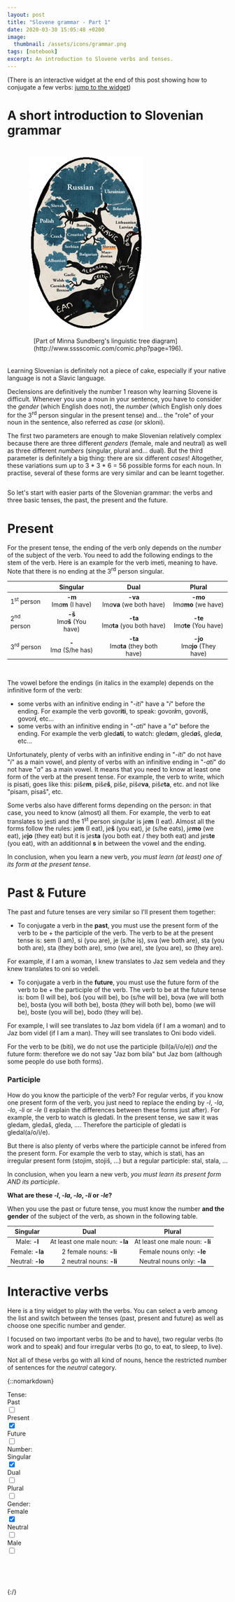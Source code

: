 ```yaml
---
layout: post
title: "Slovene grammar - Part 1"
date: 2020-03-30 15:05:48 +0200
image: 
  thumbnail: /assets/icons/grammar.png
tags: [notebook]
excerpt: An introduction to Slovene verbs and tenses.
---
```


(There is an interactive widget at the end of this post showing how to conjugate a few verbs: [jump to the widget](#interactive-verbs))

# A short introduction to Slovenian grammar

<div style="display: inline-block;">
<figure style="float: right; padding: 10px;">
<img src="/assets/notebooks/grammar/tree.png" alt="tree of languages" height="400px"/>
<figcaption style="padding: 10px;">[Part of Minna Sundberg's linguistic tree diagram](http://www.sssscomic.com/comic.php?page=196).
</figcaption></figure>

Learning Slovenian is definitely not a piece of cake, especially if your native language is not a Slavic language. 

Declensions are definitively the number 1 reason why learning Slovene is difficult. Whenever you use a noun in your sentence, you have to consider the *gender* (which English does not), the *number* (which English only does for the 3<sup>rd</sup> person singular in the present tense) and... the "role" of your noun in the sentence, also referred as *case* (or <span class="slo">skloni</span>).  

The first two parameters are enough to make Slovenian relatively complex because there are three different *genders* (female, male and neutral) as well as three different *numbers* (singular, plural and... dual). But the third parameter is definitely a big thing: there are six different *cases*! Altogether, these variations sum up to 3 * 3 * 6 = 56 possible forms for each noun. In practise, several of these forms are very similar and can be learnt together.
</div>

So let's start with easier parts of the Slovenian grammar: the verbs and three basic tenses, the past, the present and the future. 

# Present

For the present tense, the ending of the verb only depends on the *number* of the subject of the verb. You need to add the following endings to the stem of the verb. Here is an example for the verb <span class="slo">imeti</span>, meaning <span class="en">to have</span>. Note that there is no ending at the 3<sup>rd</sup> person singular.

| | Singular | Dual | Plural |
| --- | :---: | :---: | :---: |
| 1<sup>st</sup> person | **-m**<br/><span class="slo-n">Im*a***m**</span> (I have)| **-va**<br/><span class="slo-n">Im*a***va**</span> (we both have)   | **-mo**<br/><span class="slo-n">Im*a***mo**</span> (we have)   |
| 2<sup>nd</sup> person | **-š**<br/><span class="slo-n">Im*a***š**</span> (You have) | **-ta**<br/><span class="slo-n">Im*a***ta**</span> (you both have)  | **-te**<br/><span class="slo-n">Im*a***te**</span> (You have)  |
| 3<sup>rd</sup> person | **-**<br/><span class="slo-n">Im*a*</span> (S/he has) | **-ta**<br/><span class="slo-n">Im*a***ta**</span> (they both have) | **-jo**<br/><span class="slo-n">Im*a***jo**</span> (They have) |  

<br>

The vowel before the endings (in italics in the example) depends on the infinitive form of the verb: 

* some verbs with an infinitive ending in "*-iti*" have a "*i*" before the ending. For example the verb <span class="slo">govor**iti**</span>, <span class="en">to speak</span>: <span class="slo">govor***i***m, govor***i***š, govor***i***</span>, etc... 
* some verbs with an infinitive ending in "*-ati*" have a "*a*" before the ending. For example the verb <span class="slo">gled**ati**</span>, <span class="en">to watch</span>: <span class="slo">gled***a***m, gled***a***š, gled***a***</span>, etc...

Unfortunately, plenty of verbs with an infinitive ending in "*-iti*" do not have "*i*" as a main vowel, and plenty of verbs with an infinitive  ending in "*-ati*" do not have "*a*" as a main vowel. It means that you need to know at least one form of the verb at the present tense. For example, the verb <span class="en">to write</span>, which is <span class="slo">pisati</span>, goes like this: <span class="slo">piš*e***m**, piš*e***š**, piš*e*, piš*e***va**, piš*e***ta**</span>, etc.  and not like "pisam, pisaš", etc. 

Some verbs also have different forms depending on the person: in that case, you need to know (almost) all them. For example, the verb <span class="en">to eat</span> translates to <span class="slo">jesti</span> and the 1<sup>st</sup> person singular is <span class="slo">j*e***m**</span> (<span class="en">I eat</span>). Almost all the forms follow the rules: <span class="slo">j*e***m**</span> (<span class="en">I eat</span>), <span class="slo">j*e***š**</span> (<span class="en">you eat</span>), <span class="slo">j*e*</span> (<span class="en">s/he eats</span>), <span class="slo">j*e***mo**</span> (<span class="en">we eat</span>), <span class="slo">j*e***jo**</span> (<span class="en">they eat</span>) but it is <span class="slo">j*e*s**ta**</span> (<span class="en">you both eat / they both eat</span>) and <span class="slo">j*e*s**te**</span> (<span class="en">you eat</span>), with an additionnal **s** in between the vowel and the ending.

In conclusion, when you learn a new verb, *you must learn (at least) one of its form at the present tense*.

# Past & Future

The past and future tenses are very similar so I'll present them together: 

* To conjugate a verb in the **past**, you must use the present form of the verb <span class="en">to be</span> + the participle of the verb. The verb <span class="en">to be</span> at the present tense is: <span class="slo">sem</span> (<span class="en">I am</span>), <span class="slo">si</span> (<span class="en">you are</span>), <span class="slo">je</span> (<span class="en">s/he is</span>), <span class="slo">sva</span> (<span class="en">we both are</span>), <span class="slo">sta</span> (<span class="en">you both are</span>), <span class="slo">sta</span> (<span class="en">they both are</span>), <span class="slo">smo</span> (<span class="en">we are</span>), <span class="slo">ste</span> (<span class="en">you are</span>), <span class="slo">so</span> (<span class="en">they are</span>). 

For example, if I am a woman, <span class="en">I knew</span> translates to <span class="slo">Jaz sem vedela</span> and <span class="en">they knew</span> translates to <span class="slo">oni so vedeli</span>. 

* To conjugate a verb in the **future**, you must use the future form of the verb <span class="en">to be</span> + the participle of the verb. The verb <span class="en">to be</span> at the future tense is: <span class="slo">bom</span> (<span class="en">I will be</span>), <span class="slo">boš</span> (<span class="en">you will be</span>), <span class="slo">bo</span> (<span class="en">s/he will be</span>), <span class="slo">bova</span> (<span class="en">we will both be</span>), <span class="slo">bosta</span> (<span class="en">you will both be</span>), <span class="slo">bosta</span> (<span class="en">they will both be</span>), <span class="slo">bomo</span> (<span class="en">we will be</span>), <span class="slo">boste</span> (<span class="en">you will be</span>), <span class="slo">bodo</span> (<span class="en">they will be</span>).

For example, <span class="en">I will see</span> translates to <span class="slo">Jaz bom videla</span> (if I am a woman) and to <span class="slo">Jaz bom videl</span> (if I am a man). <span class="en">They will see</span> translates to <span class="slo">Oni bodo videli</span>.

For the verb <span class="en">to be</span> (<span class="slo">biti</span>), we do not use the participle (<span class="slo">bil(a/i/o/e)</span>) *and* the future form: therefore we do not say "Jaz bom bila" but <span class="slo">Jaz bom</span> (although some people do use both forms).

### Participle
How do you know the participle of the verb? For regular verbs, if you know one present form of the verb, you just need to replace the ending by <span class="slo">*-l*, *-la*, *-lo*, *-li* or *-le*</span> (I explain the differences between these forms just after). For example, the verb <span class="en">to watch</span> is <span class="slo">gledati</span>. In the present tense, we saw it was <span class="slo">gledam, gledaš, gleda, ...</span>. Therefore the participle of <span class="slo">gledati</span> is <span class="slo">gledal(a/o/i/e)</span>.

But there is also plenty of verbs where the participle cannot be infered from the present form. For example the verb <span class="en">to stay</span>, which is <span class="slo">stati</span>, has an irregular present form (<span class="slo">stojim, stojiš, ...</span>) but a regular participle: <span class="slo">stal, stala, ...</span>

In conclusion, when you learn a new verb, *you must learn its present form AND its participle*.

**What are these <span class="slo">*-l*, *-la*, *-lo*, *-li* or *-le*</span>?**

When you use the past or future tense, you must know the number **and the gender** of the subject of the verb, as shown in the following table.


| Singular | Dual | Plural|
| :---: | :---: | :---: |
| Male: **-l**     | At least one male noun: **-la**       | At least one male noun: **-li**   |
| Female: **-la**  | 2 female nouns: **-li**                          | Female nouns only: **-le**  |
| Neutral: **-lo** | 2 neutral nouns:  **-li**                          | Neutral nouns only: **-la** |


# Interactive verbs

Here is a tiny widget to play with the verbs. You can select a verb among the list and switch between the tenses (past, present and future) as well as choose one specific number and gender.

I focused on two important verbs (<span class="en">to be</span> and <span class="en">to have</span>), two regular verbs (<span class="en">to work</span> and <span class="en">to speak</span>) and four irregular verbs (<span class="en">to go</span>, <span class="en">to eat</span>, <span class="en">to sleep</span>, <span class="en">to live</span>).

Not all of these verbs go with all kind of nouns, hence the restricted number of sentences for the *neutral* category.


<div class="container-entire" id="dataviz">

{::nomarkdown}
  <link rel="stylesheet" href="/assets/notebooks/grammar/style-verbs.css">
    
  <div class="container" id="widget">
    <div class="menu" align="left">
      <div class="submenu" id="menu-tense">
          <form name="formTense">
              <div class = "menu-item menu-title">Tense:</div>
              <div class="menu-item">
                  <label class="label label-tense">Past <br>
                    <input type="checkbox" name="tense" value="past">
                  </label>
              </div>
              <div class="menu-item">
                  <label class="label label-tense active">Present <br>
                    <input type="checkbox" name="tense" value="present" checked>
                  </label>
              </div>
              <div class="menu-item">
                  <label class="label label-tense">Future <br>
                    <input type="checkbox" name="tense" value="future">
                  </label>
              </div>
          </form>
      </div>
      <div class="submenu" id="menu-number">
          <form name="formNumber">
              <div class = "menu-item menu-title"> Number: </div>
              <div class="menu-item">
                  <label class="label label-number active">Singular <br>
                    <input type="checkbox" name="number" value="singular" checked>
                  </label>
              </div>
              <div class="menu-item">
                  <label class="label label-number">Dual <br>
                    <input type="checkbox" name="number" value="dual">
                  </label>
              </div>
              <div class="menu-item">
                  <label class="label label-number">Plural <br>
                    <input type="checkbox" name="number" value="plural">
                  </label>
              </div>
            </form>
      </div>
      <div class="submenu" id="menu-gender">
          <form name="formGender">
              <div class = "menu-item menu-title"> Gender: </div>
              <div class="menu-item">
                  <label class="label label-gender active">Female <br>
                    <input type="checkbox" name="gender" value="female" checked>
                  </label>
              </div>
              <div class="menu-item">
                  <label class="label label-gender">Neutral <br>
                    <input type="checkbox" name="gender" value="neutral">
                </label>
              </div>
              <div class="menu-item">
                  <label class="label label-gender">Male <br>
                    <input type="checkbox" name="gender" value="male">
                  </label>
              </div>
          </form>
      </div>
    </div>
    <div id="output" class="output">
      <p class="sentence"><span id="v1"></span></p>
      <p class="sentence"><span id="v2"></span></p>
      <br>
      <p class="sentence"><span id="v3"></span></p>
      <p class="sentence"><span id="v4"></span></p>
      <br>
      <p class="sentence"><span id="v5"></span></p>
      <p class="sentence"><span id="v6"></span></p>
      <p class="sentence"><span id="v7"></span></p>
      <p class="sentence"><span id="v8"></span></p>
    </div>
  </div>
{:/}
</div>


<script src="https://ajax.googleapis.com/ajax/libs/jquery/3.4.1/jquery.min.js"></script>
<script src="{{ base.url | prepend: site.url }}/assets/notebooks/grammar/render-verbs.js"></script>


